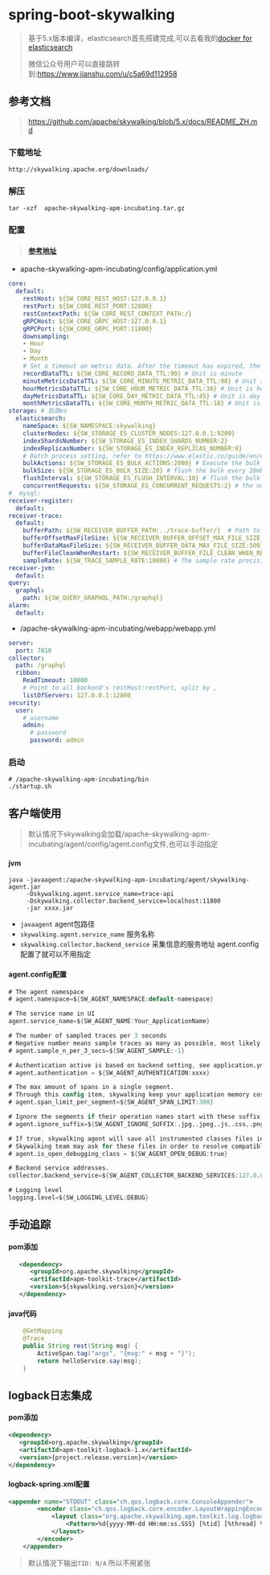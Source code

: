 # spring-boot-skywalking

> 基于5.x版本编译，elasticsearch首先搭建完成,可以去看我的[docker for elasticsearch](<https://github.com/zhaoyunxing92/docker-case/tree/develop/elasticsearch>)
>
> 微信公众号用户可以直接跳转到:<https://www.jianshu.com/u/c5a69d112958>

## 参考文档

> <https://github.com/apache/skywalking/blob/5.x/docs/README_ZH.md>

### 下载地址

```shell
http://skywalking.apache.org/downloads/
```

### 解压

```shell
tar -xzf  apache-skywalking-apm-incubating.tar.gz
```

### 配置

> #### [参考地址](https://github.com/apache/incubator-skywalking/blob/5.x/docs/cn/Deploy-backend-in-cluster-mode-CN.md)

* apache-skywalking-apm-incubating/config/application.yml

```yaml
core:
  default:
    restHost: ${SW_CORE_REST_HOST:127.0.0.1}
    restPort: ${SW_CORE_REST_PORT:12800}
    restContextPath: ${SW_CORE_REST_CONTEXT_PATH:/}
    gRPCHost: ${SW_CORE_GRPC_HOST:127.0.0.1}
    gRPCPort: ${SW_CORE_GRPC_PORT:11800}
    downsampling:
    - Hour
    - Day
    - Month
    # Set a timeout on metric data. After the timeout has expired, the metric data will automatically be deleted.
    recordDataTTL: ${SW_CORE_RECORD_DATA_TTL:90} # Unit is minute
    minuteMetricsDataTTL: ${SW_CORE_MINUTE_METRIC_DATA_TTL:90} # Unit is minute
    hourMetricsDataTTL: ${SW_CORE_HOUR_METRIC_DATA_TTL:36} # Unit is hour
    dayMetricsDataTTL: ${SW_CORE_DAY_METRIC_DATA_TTL:45} # Unit is day
    monthMetricsDataTTL: ${SW_CORE_MONTH_METRIC_DATA_TTL:18} # Unit is month
storage: # 启用es
  elasticsearch:
    nameSpace: ${SW_NAMESPACE:skywalking}
    clusterNodes: ${SW_STORAGE_ES_CLUSTER_NODES:127.0.0.1:9200}
    indexShardsNumber: ${SW_STORAGE_ES_INDEX_SHARDS_NUMBER:2}
    indexReplicasNumber: ${SW_STORAGE_ES_INDEX_REPLICAS_NUMBER:0}
    # Batch process setting, refer to https://www.elastic.co/guide/en/elasticsearch/client/java-api/5.5/java-docs-bulk-processor.html
    bulkActions: ${SW_STORAGE_ES_BULK_ACTIONS:2000} # Execute the bulk every 2000 requests
    bulkSize: ${SW_STORAGE_ES_BULK_SIZE:20} # flush the bulk every 20mb
    flushInterval: ${SW_STORAGE_ES_FLUSH_INTERVAL:10} # flush the bulk every 10 seconds whatever the number of requests
    concurrentRequests: ${SW_STORAGE_ES_CONCURRENT_REQUESTS:2} # the number of concurrent requests
#  mysql:
receiver-register:
  default:
receiver-trace:
  default:
    bufferPath: ${SW_RECEIVER_BUFFER_PATH:../trace-buffer/}  # Path to trace buffer files, suggest to use absolute path
    bufferOffsetMaxFileSize: ${SW_RECEIVER_BUFFER_OFFSET_MAX_FILE_SIZE:100} # Unit is MB
    bufferDataMaxFileSize: ${SW_RECEIVER_BUFFER_DATA_MAX_FILE_SIZE:500} # Unit is MB
    bufferFileCleanWhenRestart: ${SW_RECEIVER_BUFFER_FILE_CLEAN_WHEN_RESTART:false}
    sampleRate: ${SW_TRACE_SAMPLE_RATE:10000} # The sample rate precision is 1/10000. 10000 means 100% sample in default.
receiver-jvm:
  default:
query:
  graphql:
    path: ${SW_QUERY_GRAPHQL_PATH:/graphql}
alarm:
  default:
```

* /apache-skywalking-apm-incubating/webapp/webapp.yml

```yaml
server:
  port: 7810
collector:
  path: /graphql
  ribbon:
    ReadTimeout: 10000
    # Point to all backend's restHost:restPort, split by ,
    listOfServers: 127.0.0.1:12800
security:
  user:
    # username
    admin:
      # password
      password: admin
```

### 启动

```shell
# /apache-skywalking-apm-incubating/bin
./startup.sh
```

## 客户端使用

> 默认情况下skywalking会加载/apache-skywalking-apm-incubating/agent/config/agent.config文件,也可以手动指定

#### jvm

```shell
java -javaagent:/apache-skywalking-apm-incubating/agent/skywalking-agent.jar 
     -Dskywalking.agent.service_name=trace-api 
     -Dskywalking.collector.backend_service=localhost:11800 
     -jar xxxx.jar
```

* `javaagent`  agent包路径
* `skywalking.agent.service_name` 服务名称
* `skywalking.collector.backend_service` 采集信息的服务地址  agent.config配置了就可以不用指定

#### agent.config配置

```verilog
# The agent namespace
# agent.namespace=${SW_AGENT_NAMESPACE:default-namespace}

# The service name in UI
agent.service_name=${SW_AGENT_NAME:Your_ApplicationName}

# The number of sampled traces per 3 seconds
# Negative number means sample traces as many as possible, most likely 100%
# agent.sample_n_per_3_secs=${SW_AGENT_SAMPLE:-1}

# Authentication active is based on backend setting, see application.yml for more details.
# agent.authentication = ${SW_AGENT_AUTHENTICATION:xxxx}

# The max amount of spans in a single segment.
# Through this config item, skywalking keep your application memory cost estimated.
# agent.span_limit_per_segment=${SW_AGENT_SPAN_LIMIT:300}

# Ignore the segments if their operation names start with these suffix.
# agent.ignore_suffix=${SW_AGENT_IGNORE_SUFFIX:.jpg,.jpeg,.js,.css,.png,.bmp,.gif,.ico,.mp3,.mp4,.html,.svg}

# If true, skywalking agent will save all instrumented classes files in `/debugging` folder.
# Skywalking team may ask for these files in order to resolve compatible problem.
# agent.is_open_debugging_class = ${SW_AGENT_OPEN_DEBUG:true}

# Backend service addresses.
collector.backend_service=${SW_AGENT_COLLECTOR_BACKEND_SERVICES:127.0.0.1:11800}

# Logging level
logging.level=${SW_LOGGING_LEVEL:DEBUG}
```

## 手动追踪

#### pom添加

```xml
   <dependency>
      <groupId>org.apache.skywalking</groupId>
      <artifactId>apm-toolkit-trace</artifactId>
      <version>${skywalking.version}</version>
   </dependency>
```

#### java代码

```java
    @GetMapping
    @Trace
    public String rest(String msg) {
        ActiveSpan.tag("args", "{msg:" + msg + "}");
        return helloService.say(msg);
    }
```

## logback日志集成

#### pom添加

```xml
<dependency>
   <groupId>org.apache.skywalking</groupId>
   <artifactId>apm-toolkit-logback-1.x</artifactId>
   <version>{project.release.version}</version>
</dependency>
```

#### logback-spring.xml配置

```xml
<appender name="STDOUT" class="ch.qos.logback.core.ConsoleAppender">
        <encoder class="ch.qos.logback.core.encoder.LayoutWrappingEncoder">
            <layout class="org.apache.skywalking.apm.toolkit.log.logback.v1.x.TraceIdPatternLogbackLayout">
                <Pattern>%d{yyyy-MM-dd HH:mm:ss.SSS} [%tid] [%thread] %-5level %logger{36} -%msg%n</Pattern>
            </layout>
        </encoder>
    </appender>
```

> 默认情况下输出`TID: N/A` 所以不用紧张